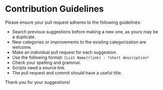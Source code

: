 # Contribution Guidelines

Please ensure your pull request adheres to the following guidelines:

- Search previous suggestions before making a new one, as yours may be a duplicate.
- New categories or improvements to the existing categorization are welcome.
- Make an individual pull request for each suggestion.
- Use the following format: `[List Name](link) - *short description*`
- Check your spelling and grammar.
- Scripts need a source link.
- The pull request and commit should have a useful title.


Thank you for your suggestions!
